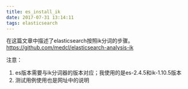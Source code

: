 ```yaml
---
title: es_install_ik
date: 2017-07-31 13:14:11
tags: elasticsearch
---
```




在这篇文章中描述了elasticsearch按照ik分词的步骤。
https://github.com/medcl/elasticsearch-analysis-ik

注意：

1. es版本需要与ik分词器的版本对应；我使用的是es-2.4.5和ik-1.10.5版本
2. 测试用例使用也是网址中的说明

